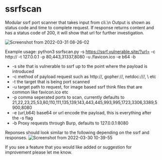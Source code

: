 # ssrfscan
Modular ssrf port scanner that takes input from cli.\n
Output is shown as status code and time to complete request.
If response returns content and has a status code of 200, it will show that url for further investigation.

![Screenshot from 2022-03-31 08-26-02](https://user-images.githubusercontent.com/36344197/161054314-5327de14-d55c-46db-a98f-c9fe6d502653.png)

Example usage: python3 ssrfscan.py -s https://ssrf.vulnerable.site/?url= -c http:// -t 127.0.0.1 -p 80,443,31337,8080 -u /favicon.ico -e b64 -b

- -s site that is vulnerable to ssrf up to the point where the payload is introduced
- -c method of payload request such as http://, gopher://, netdoc:///, \\ etc
- -t the target that is being port scanned
- -u target path to request, for image based ssrf think files that are common like favicon.ico etc
- -p comma seperated ports to scan, currently defaults to 21,22,23,25,53,80,110,111,135,139,143,443,445,993,995,1723,3306,3389,5900,8080
- -e (url,b64) base64 or url encode the payload, this is everything after the -s flag
- -b Proxy requests through Burp, defaults to 127.0.0.1:8080

Reponses should look similar to the following depending on the ssrf and responses.
![Screenshot from 2022-03-30 10-39-55](https://user-images.githubusercontent.com/36344197/160861995-7d84fb3b-4ef3-416f-bfa4-fe90d8ae01dd.png)

If you see a feature that you would like added or suggestion for improvement please let me know.

